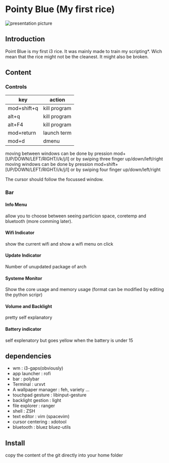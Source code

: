 # Pointy Blue (My first rice)
![presentation picture](https://raw.githubusercontent.com/username/projectname/branch/path/to/img.png)
## Introduction
Point Blue is my first i3 rice. 
It was mainly made to train my scripting*. 
Wich mean that the rice might not be the cleanest.
It might also be broken.
## Content
### Controls
|key|action|
|--|--|
|mod+shift+q|kill program|
|alt+q|kill program|
|alt+F4|kill program|
|mod+return|launch term|
|mod+d|dmenu|

moving between windows can be done by pression mod+[UP/DOWN/LEFT/RIGHT/i/k/j/l] or by swiping three finger up/down/left/right
moving windows can be done by pression mod+shift+[UP/DOWN/LEFT/RIGHT/i/k/j/l] or by swiping four finger up/down/left/right

The cursor should follow the focussed window.
### Bar 
#### Info Menu 
allow you to choose between seeing particion space, coretemp and bluetooth (more comming later).
#### Wifi Indicator
show the current wifi and show a wifi menu on click
#### Update Indicator
Number of unupdated package of arch
#### Systeme Monitor
Show the core usage and memory usage (format can be modified by editing the python scripr)
#### Volume and Backlight
pretty self explanatory
#### Battery indicator
self explenatory but goes yellow when the battery is under 15
## dependencies 
- wm : i3-gaps(obviously)
- app launcher : rofi
- bar : polybar
- Terminal : urxvt
- A wallpaper manager : feh, variety ...
- touchpad gesture : libinput-gesture
- backlight gestion : light
- file explorer : ranger 
- shell : ZSH
- text editor : vim (spacevim)
- cursor centering : xdotool
- bluetooth : bluez bluez-utils
## Install
copy the content of the git directly into your home folder
